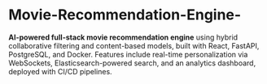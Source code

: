 # Movie-Recommendation-Engine-
**AI-powered full-stack movie recommendation engine** using hybrid collaborative filtering and content-based models, built with React, FastAPI, PostgreSQL, and Docker. Features include real-time personalization via WebSockets, Elasticsearch-powered search, and an analytics dashboard, deployed with CI/CD pipelines.

